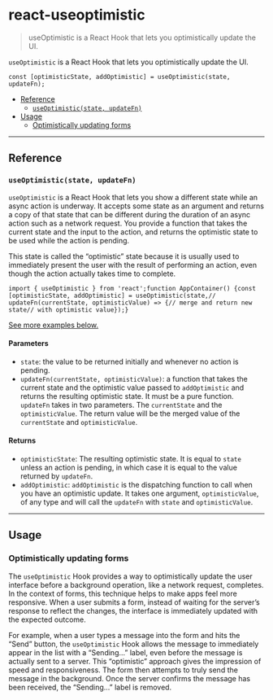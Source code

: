 # react-useoptimistic

> useOptimistic is a React Hook that lets you optimistically update the UI.



`useOptimistic` is a React Hook that lets you optimistically update the UI.

    const [optimisticState, addOptimistic] = useOptimistic(state, updateFn);

*   [Reference](#reference)
    *   [`useOptimistic(state, updateFn)`](#use)
*   [Usage](#usage)
    *   [Optimistically updating forms](#optimistically-updating-with-forms)

* * *

## Reference[](#reference "Link for Reference")

### `useOptimistic(state, updateFn)`[](#use "Link for this heading")

`useOptimistic` is a React Hook that lets you show a different state while an async action is underway. It accepts some state as an argument and returns a copy of that state that can be different during the duration of an async action such as a network request. You provide a function that takes the current state and the input to the action, and returns the optimistic state to be used while the action is pending.

This state is called the “optimistic” state because it is usually used to immediately present the user with the result of performing an action, even though the action actually takes time to complete.

    import { useOptimistic } from 'react';function AppContainer() {const [optimisticState, addOptimistic] = useOptimistic(state,// updateFn(currentState, optimisticValue) => {// merge and return new state// with optimistic value});}

[See more examples below.](#usage)

#### Parameters[](#parameters "Link for Parameters")

*   `state`: the value to be returned initially and whenever no action is pending.
*   `updateFn(currentState, optimisticValue)`: a function that takes the current state and the optimistic value passed to `addOptimistic` and returns the resulting optimistic state. It must be a pure function. `updateFn` takes in two parameters. The `currentState` and the `optimisticValue`. The return value will be the merged value of the `currentState` and `optimisticValue`.

#### Returns[](#returns "Link for Returns")

*   `optimisticState`: The resulting optimistic state. It is equal to `state` unless an action is pending, in which case it is equal to the value returned by `updateFn`.
*   `addOptimistic`: `addOptimistic` is the dispatching function to call when you have an optimistic update. It takes one argument, `optimisticValue`, of any type and will call the `updateFn` with `state` and `optimisticValue`.

* * *

## Usage[](#usage "Link for Usage")

### Optimistically updating forms[](#optimistically-updating-with-forms "Link for Optimistically updating forms")

The `useOptimistic` Hook provides a way to optimistically update the user interface before a background operation, like a network request, completes. In the context of forms, this technique helps to make apps feel more responsive. When a user submits a form, instead of waiting for the server’s response to reflect the changes, the interface is immediately updated with the expected outcome.

For example, when a user types a message into the form and hits the “Send” button, the `useOptimistic` Hook allows the message to immediately appear in the list with a “Sending…” label, even before the message is actually sent to a server. This “optimistic” approach gives the impression of speed and responsiveness. The form then attempts to truly send the message in the background. Once the server confirms the message has been received, the “Sending…” label is removed.
